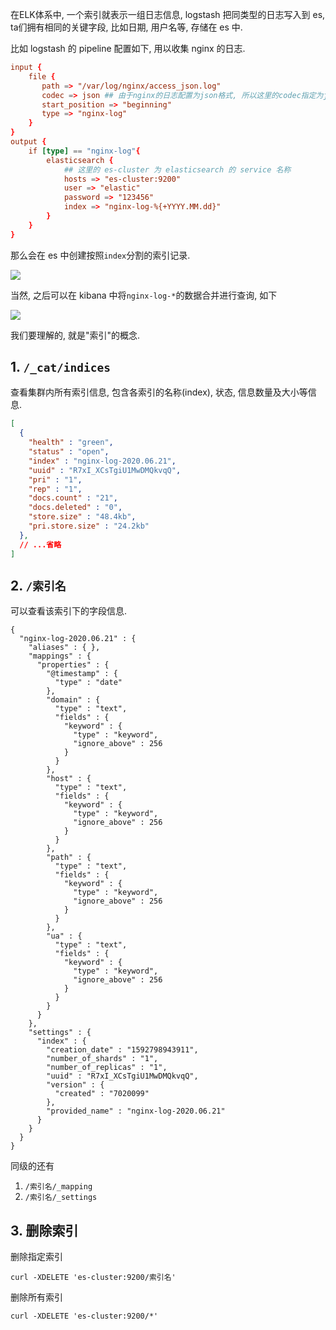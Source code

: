 在ELK体系中, 一个索引就表示一组日志信息, logstash 把同类型的日志写入到 es, ta们拥有相同的关键字段, 比如日期, 用户名等, 存储在 es 中.

比如 logstash 的 pipeline 配置如下, 用以收集 nginx 的日志.

```conf
input {
    file {
       path => "/var/log/nginx/access_json.log"
       codec => json ## 由于nginx的日志配置为json格式, 所以这里的codec指定为json.
       start_position => "beginning"
       type => "nginx-log"
    }
}
output {
    if [type] == "nginx-log"{
        elasticsearch {
            ## 这里的 es-cluster 为 elasticsearch 的 service 名称
            hosts => "es-cluster:9200"
            user => "elastic"
            password => "123456"
            index => "nginx-log-%{+YYYY.MM.dd}"
        }
    }
}
```

那么会在 es 中创建按照`index`分割的索引记录.

![](https://gitee.com/generals-space/gitimg/raw/master/2F884ECB2A05DBBCDC96C4A39586A4ED.png)

当然, 之后可以在 kibana 中将`nginx-log-*`的数据合并进行查询, 如下

![](https://gitee.com/generals-space/gitimg/raw/master/3631D269FAD36530965FCC8968A53CAD.png)

我们要理解的, 就是"索引"的概念.

## 1. `/_cat/indices`

查看集群内所有索引信息, 包含各索引的名称(index), 状态, 信息数量及大小等信息.

```json
[
  {
    "health" : "green",
    "status" : "open",
    "index" : "nginx-log-2020.06.21",
    "uuid" : "R7xI_XCsTgiU1MwDMQkvqQ",
    "pri" : "1",
    "rep" : "1",
    "docs.count" : "21",
    "docs.deleted" : "0",
    "store.size" : "48.4kb",
    "pri.store.size" : "24.2kb"
  },
  // ...省略
]
```

## 2. `/索引名`

可以查看该索引下的字段信息. 

```
{
  "nginx-log-2020.06.21" : {
    "aliases" : { },
    "mappings" : {
      "properties" : {
        "@timestamp" : {
          "type" : "date"
        },
        "domain" : {
          "type" : "text",
          "fields" : {
            "keyword" : {
              "type" : "keyword",
              "ignore_above" : 256
            }
          }
        },
        "host" : {
          "type" : "text",
          "fields" : {
            "keyword" : {
              "type" : "keyword",
              "ignore_above" : 256
            }
          }
        },
        "path" : {
          "type" : "text",
          "fields" : {
            "keyword" : {
              "type" : "keyword",
              "ignore_above" : 256
            }
          }
        },
        "ua" : {
          "type" : "text",
          "fields" : {
            "keyword" : {
              "type" : "keyword",
              "ignore_above" : 256
            }
          }
        }
      }
    },
    "settings" : {
      "index" : {
        "creation_date" : "1592798943911",
        "number_of_shards" : "1",
        "number_of_replicas" : "1",
        "uuid" : "R7xI_XCsTgiU1MwDMQkvqQ",
        "version" : {
          "created" : "7020099"
        },
        "provided_name" : "nginx-log-2020.06.21"
      }
    }
  }
}
```

同级的还有

1. `/索引名/_mapping`
2. `/索引名/_settings`

## 3. 删除索引

删除指定索引

```
curl -XDELETE 'es-cluster:9200/索引名'
```

删除所有索引

```
curl -XDELETE 'es-cluster:9200/*'
```

